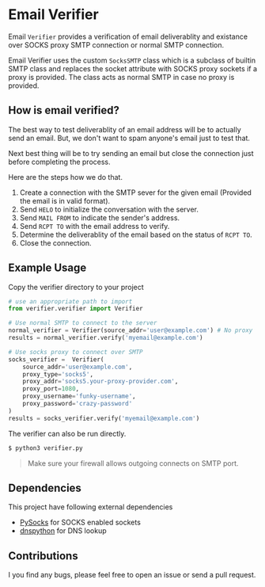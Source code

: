 # Email Verifier

Email `Verifier` provides a verification of email deliverablity and existance 
over SOCKS proxy SMTP connection or normal SMTP connection.

Email Verifier uses the custom `SocksSMTP` class which is a subclass of builtin SMTP class and 
replaces the socket attribute with SOCKS proxy sockets if a proxy is provided.
The class acts as normal SMTP in case no proxy is provided.


## How is email verified?

The best way to test deliverablity of an email address will be to actually
send an email. But, we don't want to spam anyone's email just to test that.

Next best thing will be to try sending an email but close the connection just before completing the process.

Here are the steps how we do that.

1. Create a connection with the SMTP sever for the given email (Provided the email is in valid format).
2. Send `HELO` to initialize the conversation with the server.
3. Send `MAIL FROM` to indicate the sender's address.
4. Send `RCPT TO` with the email address to verify.
5. Determine the deliverablity of the email based on the status of `RCPT TO`.
6. Close the connection.

## Example Usage

Copy the verifier directory to your project

```python
# use an appropriate path to import
from verifier.verifier import Verifier

# Use normal SMTP to connect to the server
normal_verifier = Verifier(source_addr='user@example.com') # No proxy
results = normal_verifier.verify('myemail@example.com')

# Use socks proxy to connect over SMTP
socks_verifier =  Verifier(
    source_addr='user@example.com',
    proxy_type='socks5',
    proxy_addr='socks5.your-proxy-provider.com',
    proxy_port=1080,
    proxy_username='funky-username',
    proxy_password='crazy-password'
)
results = socks_verifier.verify('myemail@example.com')
```

The verifier can also be run directly.

```bash
$ python3 verifier.py
```

> Make sure your firewall allows outgoing connects on SMTP port.

## Dependencies

This project have following external dependencies

- [PySocks](https://github.com/Anorov/PySocks) for SOCKS enabled sockets
- [dnspython](http://www.dnspython.org/) for DNS lookup

## Contributions

I you find any bugs, please feel free to open an issue or send a pull request.

